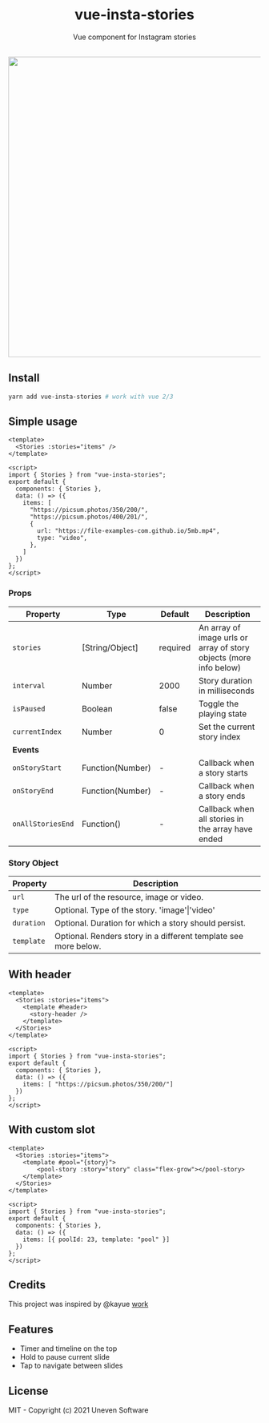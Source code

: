 <h1 align="center">vue-insta-stories</h1>

<p align="center">
  Vue component for Instagram stories
</p>

<br/>
<img height="600" src="https://i.imgur.com/gyX0XFw.png"/>

## Install
```bash
yarn add vue-insta-stories # work with vue 2/3
```

## Simple usage
```vue
<template>
  <Stories :stories="items" />
</template>

<script>
import { Stories } from "vue-insta-stories";
export default {
  components: { Stories },
  data: () => ({
    items: [
      "https://picsum.photos/350/200/",
      "https://picsum.photos/400/201/",
      {
        url: "https://file-examples-com.github.io/5mb.mp4",
        type: "video",
      },
    ]
  })
};
</script>
```

### Props
| Property          | Type             | Default  | Description                                                        |
|-------------------|------------------|----------|--------------------------------------------------------------------|
| `stories`         | [String/Object]  | required | An array of image urls or array of story objects (more info below) |
| `interval`        | Number           | 2000     | Story duration in milliseconds                                     |
| `isPaused`        | Boolean          | false    | Toggle the playing state                                           |
| `currentIndex`    | Number           | 0        | Set the current story index                                        |
| **Events**        |                  |          |                                                                    |
| `onStoryStart`    | Function(Number) | -        | Callback when a story starts                                       |
| `onStoryEnd`      | Function(Number) | -        | Callback when a story ends                                         |
| `onAllStoriesEnd` | Function()       | -        | Callback when all stories in the array have ended                  |

### Story Object
| Property   | Description                                                     |
|------------|-----------------------------------------------------------------|
| `url`      | The url of the resource, image or video.                        |
| `type`     | Optional. Type of the story. 'image'\|'video'                   |
| `duration` | Optional. Duration for which a story should persist.            |
| `template` | Optional. Renders story in a different template see more below. |

## With header
```vue
<template>
  <Stories :stories="items">
    <template #header>
      <story-header />
    </template>
  </Stories>
</template>

<script>
import { Stories } from "vue-insta-stories";
export default {
  components: { Stories },
  data: () => ({
    items: [ "https://picsum.photos/350/200/"]
  })
};
</script>
```

## With custom slot
```vue
<template>
  <Stories :stories="items">
    <template #pool="{story}">
        <pool-story :story="story" class="flex-grow"></pool-story>
    </template>
  </Stories>
</template>

<script>
import { Stories } from "vue-insta-stories";
export default {
  components: { Stories },
  data: () => ({
    items: [{ poolId: 23, template: "pool" }]
  })
};
</script>
```

## Credits
This project was inspired by @kayue [work](https://github.com/kayue/vue-story-example)

## Features
- Timer and timeline on the top
- Hold to pause current slide
- Tap to navigate between slides

## License
MIT - Copyright (c) 2021 Uneven Software
